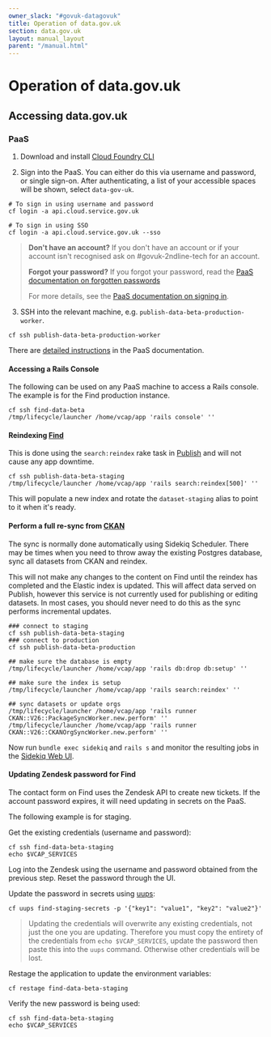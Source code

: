 ```yaml
---
owner_slack: "#govuk-datagovuk"
title: Operation of data.gov.uk
section: data.gov.uk
layout: manual_layout
parent: "/manual.html"
---
```


# Operation of data.gov.uk

[find]: repos/datagovuk_find
[publish]: repos/datagovuk_publish
[ckan]: repos/ckanext-datagovuk

## Accessing data.gov.uk

### PaaS

1. Download and install [Cloud Foundry CLI](https://github.com/cloudfoundry/cli#downloads)

2. Sign into the PaaS. You can either do this via username and password, or single sign-on. After authenticating, a list of your accessible spaces will be shown, select `data-gov-uk`.

```
# To sign in using username and password
cf login -a api.cloud.service.gov.uk

# To sign in using SSO
cf login -a api.cloud.service.gov.uk --sso
```

> **Don't have an account?**
> If you don't have an account or if your account isn't recognised ask on #govuk-2ndline-tech for an account.
>
> **Forgot your password?**
> If you forgot your password, read the [PaaS documentation on forgotten passwords](https://docs.cloud.service.gov.uk/troubleshooting.html#forgotten-passwords)
>
> For more details, see the [PaaS documentation on signing in](https://docs.cloud.service.gov.uk/get_started.html#sign-in-to-cloud-foundry).

3. SSH into the relevant machine, e.g. `publish-data-beta-production-worker`.

```
cf ssh publish-data-beta-production-worker
```

There are [detailed instructions](https://docs.cloud.service.gov.uk/get_started.html#set-up-command-line) in the PaaS documentation.

#### Accessing a Rails Console

The following can be used on any PaaS machine to access a Rails console.  The example is for the Find production instance.

```
cf ssh find-data-beta
/tmp/lifecycle/launcher /home/vcap/app 'rails console' ''
```

#### Reindexing [Find]

This is done using the `search:reindex` rake task in [Publish] and will not cause any app downtime.

```
cf ssh publish-data-beta-staging
/tmp/lifecycle/launcher /home/vcap/app 'rails search:reindex[500]' ''
```

This will populate a new index and rotate the `dataset-staging` alias to point to it when it's ready.

#### Perform a full re-sync from [CKAN]

The sync is normally done automatically using Sidekiq Scheduler. There may be times when you need to throw away the existing Postgres database, sync all datasets from CKAN and reindex.

This will not make any changes to the content on Find until the reindex has completed and the Elastic index is updated.  This will affect data served on Publish, however this service is not currently used for publishing or editing datasets.  In most cases, you should never need to do this as the sync performs incremental updates.

```
### connect to staging
cf ssh publish-data-beta-staging
### connect to production
cf ssh publish-data-beta-production

## make sure the database is empty
/tmp/lifecycle/launcher /home/vcap/app 'rails db:drop db:setup' ''

## make sure the index is setup
/tmp/lifecycle/launcher /home/vcap/app 'rails search:reindex' ''

## sync datasets or update orgs
/tmp/lifecycle/launcher /home/vcap/app 'rails runner CKAN::V26::PackageSyncWorker.new.perform' ''
/tmp/lifecycle/launcher /home/vcap/app 'rails runner CKAN::V26::CKANOrgSyncWorker.new.perform' ''
```

Now run `bundle exec sidekiq` and `rails s` and monitor the resulting jobs in the [Sidekiq Web UI](/manual/data-gov-uk-monitoring.html#sidekiq-publish).

#### Updating Zendesk password for Find

The contact form on Find uses the Zendesk API to create new tickets.  If the account password expires, it will need updating in secrets on the PaaS.

The following example is for staging.

Get the existing credentials (username and password):

```
cf ssh find-data-beta-staging
echo $VCAP_SERVICES
```

Log into the Zendesk using the username and password obtained from the previous step.  Reset the password through the UI.

Update the password in secrets using [uups](http://cli.cloudfoundry.org/en-US/cf/update-user-provided-service.html):

```
cf uups find-staging-secrets -p '{"key1": "value1", "key2": "value2"}'
```

> Updating the credentials will overwrite any existing credentials, not just the one you are updating.  Therefore you must copy the entirety of the credentials from `echo $VCAP_SERVICES`, update the password then paste this into the `uups` command.  Otherwise other credentials will be lost.

Restage the application to update the environment variables:

```
cf restage find-data-beta-staging
```

Verify the new password is being used:

```
cf ssh find-data-beta-staging
echo $VCAP_SERVICES
```
